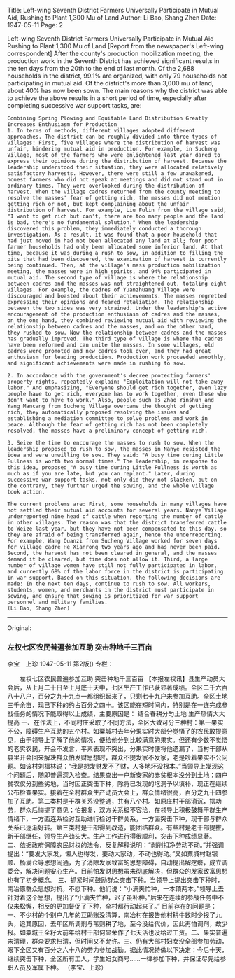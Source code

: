 Title: Left-wing Seventh District Farmers Universally Participate in Mutual Aid, Rushing to Plant 1,300 Mu of Land
Author: Li Bao, Shang Zhen
Date: 1947-05-11
Page: 2

Left-wing Seventh District Farmers Universally Participate in Mutual Aid
	Rushing to Plant 1,300 Mu of Land
	[Report from the newspaper's Left-wing correspondent] After the county's production mobilization meeting, the production work in the Seventh District has achieved significant results in the ten days from the 20th to the end of last month. Of the 2,688 households in the district, 99.1% are organized, with only 79 households not participating in mutual aid. Of the district's more than 3,000 mu of land, about 40% has now been sown. The main reasons why the district was able to achieve the above results in a short period of time, especially after completing successive war support tasks, are:

	Combining Spring Plowing and Equitable Land Distribution Greatly Increases Enthusiasm for Production
	1. In terms of methods, different villages adopted different approaches. The district can be roughly divided into three types of villages: First, five villages where the distribution of harvest was unfair, hindering mutual aid in production. For example, in Sucheng Village, most of the farmers who were enlightened last year dared to express their opinions during the distribution of harvest. Because the leadership understood their situation, they were allocated relatively satisfactory harvests. However, there were still a few unawakened, honest farmers who did not speak at meetings and did not stand out in ordinary times. They were overlooked during the distribution of harvest. When the village cadres returned from the county meeting to resolve the masses' fear of getting rich, the masses did not mention getting rich or not, but kept complaining about the unfair distribution of harvest. For example, Liu Fulin from the village said, "I want to get rich but can't, there are too many people and the land is bad, there's no fundamental solution." When the leadership discovered this problem, they immediately conducted a thorough investigation. As a result, it was found that a poor household that had just moved in had not been allocated any land at all; four poor farmer households had only been allocated some inferior land. At that time, because it was during a rush to sow, in addition to filling the pits that had been discovered, the examination of harvest is currently being continued. Then, at the village's mass production mobilization meeting, the masses were in high spirits, and 94% participated in mutual aid. The second type of village is where the relationship between cadres and the masses was not straightened out, totaling eight villages. For example, the cadres of Yuanzhuang Village were discouraged and boasted about their achievements. The masses regretted expressing their opinions and feared retaliation. The relationship between the two sides was very strained. Under the leadership's active encouragement of the production enthusiasm of cadres and the masses, on the one hand, they combined reviewing mutual aid with reviewing the relationship between cadres and the masses, and on the other hand, they rushed to sow. Now the relationship between cadres and the masses has gradually improved. The third type of village is where the cadres have been reformed and can unite the masses. In some villages, old cadres were promoted and new cadres took over, and they had great enthusiasm for leading production. Production work proceeded smoothly, and significant achievements were made in rushing to sow.

	2. In accordance with the government's decree protecting farmers' property rights, repeatedly explain: "Exploitation will not take away labor." And emphasizing, "Everyone should get rich together, even lazy people have to get rich, everyone has to work together, even those who don't want to have to work." Also, people such as Zhao Yinshun and Yang Mancang from Sucheng Village overcame the thought of getting rich, they automatically proposed resolving the issues and establishing a mediation committee to solve problems and work in peace. Although the fear of getting rich has not been completely resolved, the masses have a preliminary concept of getting rich.

	3. Seize the time to encourage the masses to rush to sow. When the leadership proposed to rush to sow, the masses in Nanye resisted the idea and were unwilling to sow. They said: "A busy time during Little Fullness is worth two normal times." The leadership, in response to this idea, proposed "A busy time during Little Fullness is worth as much as if you are late, but you can replant." Later, during successive war support tasks, not only did they not slacken, but on the contrary, they further urged the sowing, and the whole village took action.

	The current problems are: First, some households in many villages have not settled their mutual aid accounts for several years. Nanye Village underreported nine head of cattle when reporting the number of cattle in other villages. The reason was that the district transferred cattle to Weize last year, but they have not been compensated to this day, so they are afraid of being transferred again, hence the underreporting. For example, Wang Quanzi from Sucheng Village worked for seven days for village cadre He Xianrong two years ago and has never been paid. Second, the harvest has not been cleared in general, and the masses demand it be cleared, but time does not allow it. Third, a large number of village women have still not fully participated in labor, and currently 68% of the labor force in the district is participating in war support. Based on this situation, the following decisions are made: In the next ten days, continue to rush to sow. All workers, students, women, and merchants in the district must participate in sowing, and ensure that sowing is prioritized for war support personnel and military families.
	(Li Bao, Shang Zhen)



<hr /> 

Original: 


### 左权七区农民普遍参加互助  突击种地千三百亩
李宝　上珍
1947-05-11
第2版()
专栏：

　　左权七区农民普遍参加互助
    突击种地千三百亩
    【本报左权讯】县生产动员大会后，从上月二十日至上月底十天中，七区生产工作已获显著成绩。全区二千六百八十八户，百分之九十九点一都组织起来了，只剩七十九户未参加互助。全区土地三千余亩，现已下种的约占百分之四十。该区能在短时间内，特别是在一连完成参战任务的情况下能取得以上成绩，主要原因是：
    结合春耕分匀土地  生产热情大大提高
    一、在作法上，不同村庄采取了不同方法，全区大致可分三种村：第一果实不公，障碍生产互助的五个村。如粟城村去年分果实时大部分觉悟了的农民敢提意见，由于领导上了解了他的情况，便给他分到比较满意的果实。但还有少数不觉悟的老实农民，开会不发言，平素表现不突出，分果实时便将他遗漏了，当村干部从县里开会回来解决群众怕发财思想时，群众不提发家不发家，老是吵着果实不公问题。如该村刘福林说：“我是想发财发不了财，人多地坏没根本。”当领导上发现这个问题后，随即普遍深入检查。结果查出一户新安家的赤贫根本没分到土地；四户贫农仅分到些劣地，当时因正突击下种，除将已发现的圪洞予以填补，现正在继续公布检查果实。接着在全村群众生产动员大会上，群众情绪很高，百分之九十四参加了互助。第二类村是干群关系没整通，共有八个村。如原庄村干部消沉，摆功劳，群众后悔提了意见；怕报复，双方关系极不容洽，在领导上积极鼓舞干群生产情绪下，一方面连系检讨互助进行检讨干群关系，一方面突击下种，现干部与群众关系已逐渐好转。第三类村是干部得到改造，能团结群众。有些村是老干部提拔，新干部继任，领导生产劲头大。生产工作进行得很顺利，突击下种成绩显著。
    二、依据政府保障农民财权的法令，反复解释说明：“剥削扣净劳动不动。”并强调提出：“要发大家发，懒人也得发，要动大家动，不动也得动。”又如粟城村赵银顺、杨满仓等思想闹通，为了消除发家致富的思想障碍，自动提出解疙瘩，成立调委会，解决问题安心生产。目前怕发财思想虽未彻底解决，但群众的发家致富思想也有了初步概念。
    三、抓紧时间鼓励群众突击下种。当领导上提出突击下种时，南冶原群众思想对抗，不愿下种。他们说：“小满夹忙种，一本顶两本。”领导上去针对着这个思想，提出了“小满夹忙种，迟了虽补种。”后来在连续的参战任务中不仅未松懈，相反的更加督促了下种，全村都行动起来了。”
    目前存在的问题是：一、不少村的个别户几年的互助账没清算，南冶村在报告他村耕牛数时少报了九头，追其原因，去年区所调剂与苇则耕了地，至今没给代价，因此再怕调剂，故少报。如粟城王全籽大前年给村干部何显荣作了七天活也没给过工资。二、果实普遍未清理，群众要求扫清，但时间又不允许。三、仍有大部村妇女没全部参加劳动，眼下全区又有百分之六十八的劳力参加战勤。据此情况特做以下决定：今后十天，继续突击下种，全区所有工人，学生妇女商号……一律参加下种，并保证尽先给参职人员及军属下种。
                                  （李宝、上珍）

